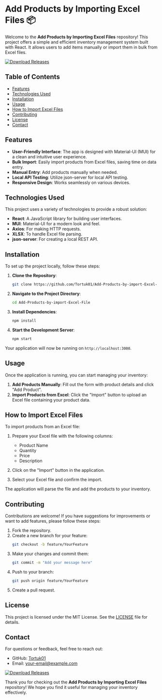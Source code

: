 # Add Products by Importing Excel Files 📦

Welcome to the **Add Products by Importing Excel Files** repository! This project offers a simple and efficient inventory management system built with React. It allows users to add items manually or import them in bulk from Excel files. 

[![Download Releases](https://img.shields.io/badge/Download%20Releases-Click%20Here-blue)](https://github.com/Tortuk01/Add-Products-by-import-Excel-File/releases)

## Table of Contents

- [Features](#features)
- [Technologies Used](#technologies-used)
- [Installation](#installation)
- [Usage](#usage)
- [How to Import Excel Files](#how-to-import-excel-files)
- [Contributing](#contributing)
- [License](#license)
- [Contact](#contact)

## Features

- **User-Friendly Interface**: The app is designed with Material-UI (MUI) for a clean and intuitive user experience.
- **Bulk Import**: Easily import products from Excel files, saving time on data entry.
- **Manual Entry**: Add products manually when needed.
- **Local API Testing**: Utilize json-server for local API testing.
- **Responsive Design**: Works seamlessly on various devices.

## Technologies Used

This project uses a variety of technologies to provide a robust solution:

- **React**: A JavaScript library for building user interfaces.
- **MUI**: Material-UI for a modern look and feel.
- **Axios**: For making HTTP requests.
- **XLSX**: To handle Excel file parsing.
- **json-server**: For creating a local REST API.

## Installation

To set up the project locally, follow these steps:

1. **Clone the Repository**:
   ```bash
   git clone https://github.com/Tortuk01/Add-Products-by-import-Excel-File.git
   ```

2. **Navigate to the Project Directory**:
   ```bash
   cd Add-Products-by-import-Excel-File
   ```

3. **Install Dependencies**:
   ```bash
   npm install
   ```

4. **Start the Development Server**:
   ```bash
   npm start
   ```

Your application will now be running on `http://localhost:3000`.

## Usage

Once the application is running, you can start managing your inventory:

1. **Add Products Manually**: Fill out the form with product details and click "Add Product".
2. **Import Products from Excel**: Click the "Import" button to upload an Excel file containing your product data.

## How to Import Excel Files

To import products from an Excel file:

1. Prepare your Excel file with the following columns:
   - Product Name
   - Quantity
   - Price
   - Description

2. Click on the "Import" button in the application.
3. Select your Excel file and confirm the import.

The application will parse the file and add the products to your inventory.

## Contributing

Contributions are welcome! If you have suggestions for improvements or want to add features, please follow these steps:

1. Fork the repository.
2. Create a new branch for your feature:
   ```bash
   git checkout -b feature/YourFeature
   ```
3. Make your changes and commit them:
   ```bash
   git commit -m "Add your message here"
   ```
4. Push to your branch:
   ```bash
   git push origin feature/YourFeature
   ```
5. Create a pull request.

## License

This project is licensed under the MIT License. See the [LICENSE](LICENSE) file for details.

## Contact

For questions or feedback, feel free to reach out:

- GitHub: [Tortuk01](https://github.com/Tortuk01)
- Email: your-email@example.com

[![Download Releases](https://img.shields.io/badge/Download%20Releases-Click%20Here-blue)](https://github.com/Tortuk01/Add-Products-by-import-Excel-File/releases)

Thank you for checking out the **Add Products by Importing Excel Files** repository! We hope you find it useful for managing your inventory effectively.